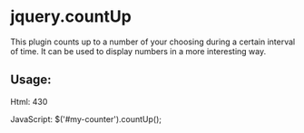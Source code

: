 # jquery.countUp
This plugin counts up to a number of your choosing during a certain interval of time. It can be used to display numbers in a more interesting way.

## Usage:
Html:
	<span id="my-counter">430</span>

JavaScript:
	$('#my-counter').countUp();
	
